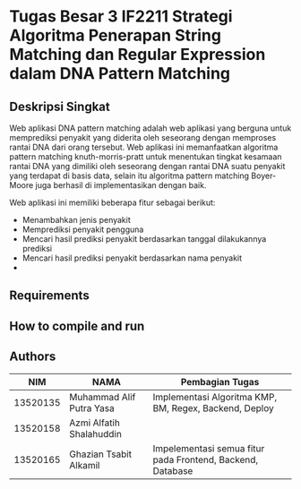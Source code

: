 # Tugas Besar 3 IF2211 Strategi Algoritma Penerapan String Matching dan Regular Expression dalam DNA Pattern Matching

## Deskripsi Singkat

Web aplikasi DNA pattern matching adalah web aplikasi yang berguna untuk memprediksi penyakit yang diderita oleh seseorang dengan memproses rantai DNA dari orang tersebut. Web aplikasi ini memanfaatkan  algoritma pattern matching knuth-morris-pratt untuk menentukan tingkat kesamaan rantai DNA yang dimiliki oleh seseorang dengan rantai DNA suatu penyakit yang terdapat di basis data, selain itu algoritma pattern matching Boyer-Moore juga berhasil di implementasikan dengan baik. 

Web aplikasi ini memiliki beberapa fitur sebagai berikut:
  - Menambahkan jenis penyakit
  - Memprediksi penyakit pengguna
  - Mencari hasil prediksi penyakit berdasarkan tanggal dilakukannya prediksi
  - Mencari hasil prediksi penyakit berdasarkan nama penyakit 
  - 
## Requirements

## How to compile and run




## Authors

| NIM      | NAMA                          | Pembagian Tugas                                                  |	
|----------|-------------------------------|------------------------------------------------------------------|
| 13520135 | Muhammad Alif Putra Yasa      | Implementasi Algoritma KMP, BM, Regex, Backend, Deploy           |
| 13520158 | Azmi Alfatih Shalahuddin      |                                                                  |
| 13520165 | Ghazian Tsabit Alkamil        | Impelementasi semua fitur pada Frontend, Backend, Database       |
